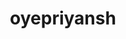 ---
title: oyepriyansh
github: https://github.com/oyepriyansh
mode: light
transition: 1s
score: 85.2
archetype:
- Innovative
- Little Bit of Everything
- Editor’s Choice
---
